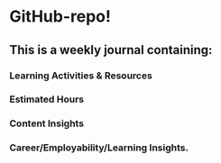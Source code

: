 # GitHub-repo!
## This is a weekly journal containing:

### Learning Activities & Resources

### Estimated Hours

### Content Insights 

### Career/Employability/Learning Insights.
